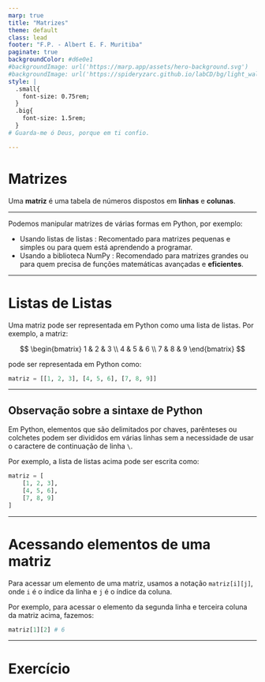```yaml
---
marp: true
title: "Matrizes"
theme: default
class: lead
footer: "F.P. - Albert E. F. Muritiba"
paginate: true
backgroundColor: #d6e0e1
#backgroundImage: url('https://marp.app/assets/hero-background.svg')
#backgroundImage: url('https://spideryzarc.github.io/labCD/bg/light_wall4.jpg')
style: |
  .small{
    font-size: 0.75rem;
  }
  .big{
    font-size: 1.5rem;
  }
# Guarda-me ó Deus, porque em ti confio. 

---
```


# Matrizes

Uma **matriz** é uma tabela de números dispostos em **linhas** e **colunas**.


---

Podemos manipular matrizes de várias formas em Python, por exemplo:

- Usando listas de listas : Recomentado para matrizes pequenas e simples ou para quem está aprendendo a programar.
- Usando a biblioteca NumPy : Recomendado para matrizes grandes ou para quem precisa de funções matemáticas avançadas e **eficientes**.

--- 

# Listas de Listas

Uma matriz pode ser representada em Python como uma lista de listas. Por exemplo, a matriz:

$$
\begin{bmatrix}
1 & 2 & 3 \\
4 & 5 & 6 \\
7 & 8 & 9
\end{bmatrix}
$$

pode ser representada em Python como:

```python
matriz = [[1, 2, 3], [4, 5, 6], [7, 8, 9]]
```

---

## Observação sobre a sintaxe de Python

Em Python, elementos que são delimitados por chaves, parênteses ou colchetes podem ser divididos em várias linhas sem a necessidade de usar o caractere de continuação de linha `\`.

Por exemplo, a lista de listas acima pode ser escrita como:

```python
matriz = [
    [1, 2, 3],
    [4, 5, 6],
    [7, 8, 9]
]
```

---

# Acessando elementos de uma matriz

Para acessar um elemento de uma matriz, usamos a notação `matriz[i][j]`, onde `i` é o índice da linha e `j` é o índice da coluna.

Por exemplo, para acessar o elemento da segunda linha e terceira coluna da matriz acima, fazemos:

```python
matriz[1][2] # 6
```

---

# Exercício



